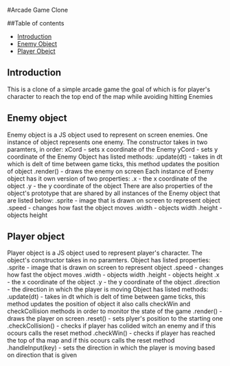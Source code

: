 #Arcade Game Clone

##Table of contents

* [Introduction](#introduction)
* [Enemy Object](#enemy-object)
* [Player Obejct](#player-object)


## Introduction

This is a clone of a simple arcade game the goal of which is for player's
character to reach the top end of the map while avoiding hitting Enemies

## Enemy object
Enemy object is a JS object used to represent on screen enemies. One instance
of object represents one enemy. The constructor takes in two paramters, in order:
xCord - sets x coordinate of the Enemy
yCord - sets y coordinate of the Enemy
Object has listed methods:
.update(dt) - takes in dt which is delt of time between game ticks, this method
updates the position of object
.render() - draws the enemy on screen
Each instance of Enemy object has it own version of two properties:
.x - the x coordinate of the object
.y - the y coordinate of the object
There are also properties of the object's prototype that are shared by all
instances of the Enemy object that are listed below:
.sprite - image that is drawn on screen to represent object
.speed - changes how fast the object moves
.width - objects width
.height - objects height

## Player object
Player object is a JS object used to represent player's character.
The object's constructor takes in no paramters.
Object has listed properties:
.sprite - image that is drawn on screen to represent object
.speed - changes how fast the object moves
.width - objects width
.height - objects height
.x - the x coordinate of the object
.y - the y coordinate of the object
.direction - the direction in which the player is moving
Object has listed methods:
.update(dt) - takes in dt which is delt of time between game ticks, this method
updates the position of object it also calls checkWin and checkCollision methods
in order to monitor the state of the game
.render() - draws the player on screen
.reset() - sets plyer's position to the starting one
.checkCollision() - checks if player has colided witch an enemy and if this
ocours calls the reset method
.checkWin() - checks if player has reached the top of tha map and if this ocours
calls the reset method
.handleInput(key) - sets the direction in which the player is moving based
on direction that is given 
